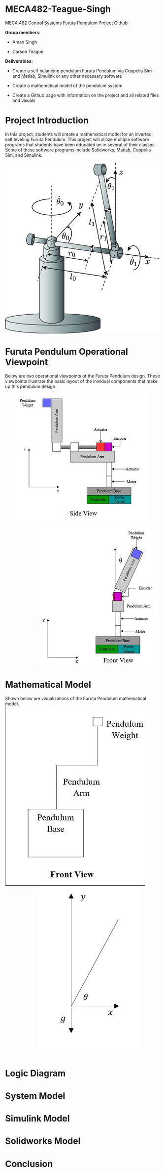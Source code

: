 # MECA482-Teague-Singh
MECA 482 Control Systems Furuta Pendulum Project Github

**Group members**: 

- Aman Singh 

- Carson Teague

**Deliverables:**

- Create a self balancing pendulum Furuta Pendulum via Coppelia Sim and Matlab, Simulink or any other necessary software

- Create a mathematical model of the pendulum system

- Create a Github page with information on the project and all related files and visuals 

# Project Introduction
In this project, students will create a mathematical model for an inverted, self leveling Furuta Pendulum. This project will utilize multiple software programs that students have been educated on in several of their classes. Some of these software programs include Solidworks, Matlab, Coppelia Sim, and Simulink. 

![](Images/googlependulum.png)

# Furuta Pendulum Operational Viewpoint
Below are two operational viewpoints of the Furuta Pendulum design. These viewpoints illustrate the basic layout of the inividual components that make up this pendulum design.

&nbsp;&nbsp;&nbsp;&nbsp;![](Images/drawioside.jpg)&nbsp;&nbsp;&nbsp;&nbsp;&nbsp;&nbsp;&nbsp;&nbsp;&nbsp;&nbsp;&nbsp;&nbsp;&nbsp;&nbsp;&nbsp;&nbsp;&nbsp;&nbsp;&nbsp;&nbsp;&nbsp;&nbsp;&nbsp;&nbsp;&nbsp;&nbsp;&nbsp;&nbsp; ![](Images/drawiofront.jpg)

# Mathematical Model
Shown below are visualizations of the Furuta Pendulum mathematical model. 
&nbsp;&nbsp;&nbsp;&nbsp;![](Images/Pendmathmodelfront.jpg)&nbsp;&nbsp;&nbsp;&nbsp;&nbsp;&nbsp;&nbsp;&nbsp;&nbsp;&nbsp;&nbsp;&nbsp;&nbsp;&nbsp;&nbsp;&nbsp;&nbsp;&nbsp;&nbsp;&nbsp;&nbsp;&nbsp;&nbsp;&nbsp;&nbsp;&nbsp;&nbsp;&nbsp;![](Images/pendulumforces.jpg)


# Logic Diagram

# System Model

# Simulink Model

# Solidworks Model

# Conclusion
